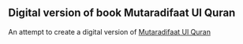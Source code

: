 ## Digital version of book Mutaradifaat Ul Quran
An attempt to create a digital version of [Mutaradifaat Ul Quran](https://archive.org/details/mutaradifaatulquranurdu )